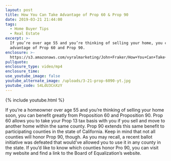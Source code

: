 ```yaml
---
layout: post
title: How You Can Take Advantage of Prop 60 & Prop 90
date: 2019-03-21 21:44:00
tags:
  - Home Buyer Tips
  - Real Estate
excerpt: >-
  If you’re over age 55 and you’re thinking of selling your home, you can take
  advantage of Prop 60 and Prop 90.
enclosure: >-
  https://s3.amazonaws.com/vyralmarketing/John+Fraker/How+You+Can+Take+Advantage+of+Prop+60+%26+Prop+90.mp4
pullquote:
enclosure_type: video/mp4
enclosure_time:
use_youtube_image: false
youtube_alternate_image: /uploads/3-21-prop-6090-yt.jpg
youtube_code: S4LdU3CnXzY
---
```


{% include youtube.html %}

If you’re a homeowner over age 55 and you’re thinking of selling your home soon, you can benefit greatly from Proposition 60 and Proposition 90. Prop 60 allows you to take your Prop 13 tax basis with you if you sell and move to another home within the same county. Prop 90 extends this same benefit to participating counties in the state of California. Keep in mind that not all counties will honor Prop 90, though. As you may recall, a recent ballot initiative was defeated that would’ve allowed you to use it in any county in the state. If you’d like to know which counties honor Pro 90, you can visit my website and find a link to the Board of Equalization’s website.